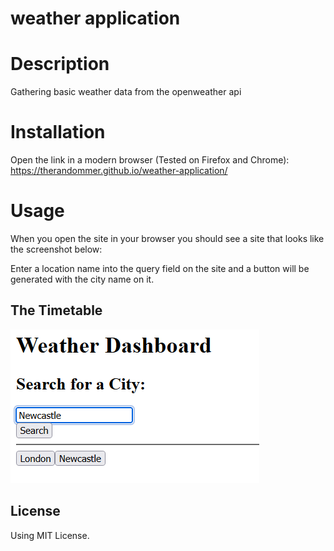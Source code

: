 # weather application

# Description

 Gathering basic weather data from the openweather api
 
# Installation

Open the link in a modern browser (Tested on Firefox and Chrome): https://therandommer.github.io/weather-application/

# Usage

When you open the site in your browser you should see a site that looks like the screenshot below:

Enter a location name into the query field on the site and a button will be generated with the city name on it.
## The Timetable

![Calendar](Submission/Website.png)

## License

Using MIT License.